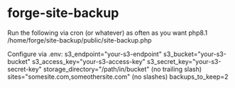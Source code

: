 # forge-site-backup
Run the following via cron (or whatever) as often as you want
php8.1 /home/forge/site-backup/public/site-backup.php

Configure via .env:
s3_endpoint="your-s3-endpoint"
s3_bucket="your-s3-bucket"
s3_access_key="your-s3-access-key"
s3_secret_key="your-s3-secret-key"
storage_directory="/path/in/bucket" (no trailing slash)
sites="somesite.com,someothersite.com" (no slashes)
backups_to_keep=2
